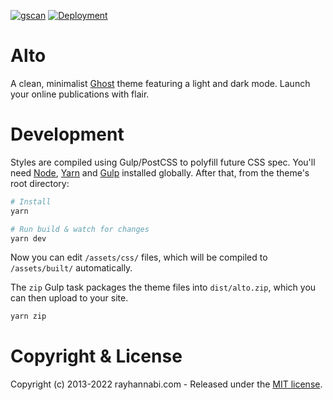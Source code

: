 [![gscan](https://github.com/rndotcom/Altox/actions/workflows/gscan.yml/badge.svg?branch=main)](https://github.com/rndotcom/Altox/actions/workflows/gscan.yml)
[![Deployment](https://github.com/rndotcom/Altox/actions/workflows/deploy.yml/badge.svg)](https://github.com/rndotcom/Altox/actions/workflows/deploy.yml)

# Alto

A clean, minimalist [Ghost](https://github.com/TryGhost/Ghost) theme featuring a light and dark mode. Launch your online publications with flair.

# Development

Styles are compiled using Gulp/PostCSS to polyfill future CSS spec. You'll need [Node](https://nodejs.org/), [Yarn](https://yarnpkg.com/) and [Gulp](https://gulpjs.com) installed globally. After that, from the theme's root directory:

```bash
# Install
yarn

# Run build & watch for changes
yarn dev
```

Now you can edit `/assets/css/` files, which will be compiled to `/assets/built/` automatically.

The `zip` Gulp task packages the theme files into `dist/alto.zip`, which you can then upload to your site.

```bash
yarn zip
```

# Copyright & License

Copyright (c) 2013-2022 rayhannabi.com - Released under the [MIT license](LICENSE).

